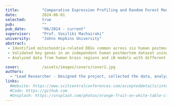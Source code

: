 ```yaml
---
title:          "Comparative Expression Profiling and Random Forest Model Identify Mitochondria-related Key Genes in Alzheimer's Disease Across Human Postmortem and iPSC-derived Neuron Models."
date:           2024-06-01
selected:       true
pub:            ""
pub_date:       "06/2024 - current"
supervisor:     "Prof. Vasiliki Machairaki"
university:     "Johns Hopkins University"
abstract:
 - Identified mitochondria-related DEGs common across six human postmortem and three iN models.
 - Validated key genes in an independent human postmortem dataset using random forest machine learning.
 - Analyzed data from human brain regions and iN models with different genetic backgrounds, revealing shared mitochondrial abnormalities across AD cases.

cover:          /assets/images/covers/cover2.jpg
authors:
  - "Lead Researcher - Designed the project, collected the data, analyzed, and wrote the article."
links:
  #Website: https://www.scitcentralconferences.com/accepteddetails/international-conference-on-biomedical-and-cancer-research-2024/2711
  #Code: https://github.com
  #Unsplash: https://unsplash.com/photos/orange-fruit-on-white-table-cloth-ISX_imp8t1o
---
```

